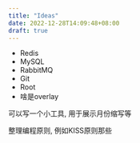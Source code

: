 ```yaml
---
title: "Ideas"
date: 2022-12-28T14:09:48+08:00
draft: true
---
```


- Redis
- MySQL
- RabbitMQ
- Git
- Root
- 啥是overlay

可以写一个小工具, 用于展示月份缩写等

整理编程原则, 例如KISS原则那些
